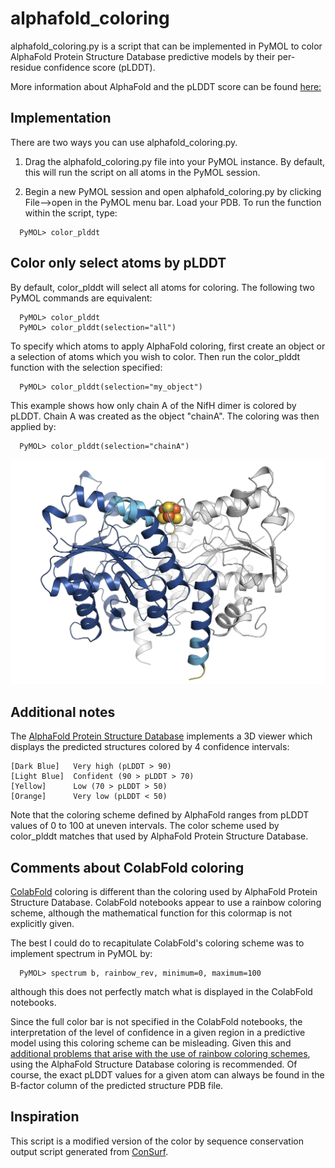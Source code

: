 # alphafold_coloring

alphafold_coloring.py is a script that can be implemented in PyMOL to color AlphaFold Protein Structure Database predictive models by their per-residue confidence score (pLDDT).

More information about AlphaFold and the pLDDT score can be found [here:](https://www.nature.com/articles/s41586-021-03819-2)


## Implementation

There are two ways you can use alphafold_coloring.py.

1. Drag the alphafold_coloring.py file into your PyMOL instance. By default, this will run the script on all atoms in the PyMOL session.

2. Begin a new PyMOL session and open alphafold_coloring.py by clicking File-->open in the PyMOL menu bar. Load your PDB. To run the function within the script, type:
```
  PyMOL> color_plddt
```

## Color only select atoms by pLDDT

By default, color_plddt will select all atoms for coloring. The following two PyMOL commands are equivalent:
```
  PyMOL> color_plddt
  PyMOL> color_plddt(selection="all")
```

To specify which atoms to apply AlphaFold coloring, first create an object or a selection of atoms which you wish to color. Then run the color_plddt function with the selection specified:
```
  PyMOL> color_plddt(selection="my_object")
```

This example shows how only chain A of the NifH dimer is colored by pLDDT. Chain A was created as the object "chainA". The coloring was then applied by:
```
  PyMOL> color_plddt(selection="chainA")
```
![example image](https://github.com/ailienamaggiolo/alphafold_coloring/blob/main/nifH_dimer_example.png)

## Additional notes

The [AlphaFold Protein Structure Database](https://alphafold.ebi.ac.uk/) implements a 3D viewer which displays the predicted structures colored by 4 confidence intervals:

```
[Dark Blue]   Very high (pLDDT > 90)
[Light Blue]  Confident (90 > pLDDT > 70)
[Yellow]      Low (70 > pLDDT > 50)
[Orange]      Very low (pLDDT < 50)
```

Note that the coloring scheme defined by AlphaFold ranges from pLDDT values of 0 to 100 at uneven intervals. The color scheme used by color_plddt matches that used by AlphaFold Protein Structure Database.


## Comments about ColabFold coloring

[ColabFold](https://github.com/sokrypton/ColabFold) coloring is different than the coloring used by AlphaFold Protein Structure Database. ColabFold notebooks appear to use a rainbow coloring scheme, although the mathematical function for this colormap is not explicitly given.

The best I could do to recapitulate ColabFold's coloring scheme was to implement spectrum in PyMOL by:
```
  PyMOL> spectrum b, rainbow_rev, minimum=0, maximum=100
```
although this does not perfectly match what is displayed in the ColabFold notebooks.

Since the full color bar is not specified in the ColabFold notebooks, the interpretation of the level of confidence in a given region in a predictive model using this coloring scheme can be misleading. Given this and [additional problems that arise with the use of rainbow coloring schemes](https://www.biorxiv.org/content/10.1101/2020.09.22.308593v1), using the AlphaFold Structure Database coloring is recommended. Of course, the exact pLDDT values for a given atom can always be found in the B-factor column of the predicted structure PDB file.


## Inspiration

This script is a modified version of the color by sequence conservation output script generated from [ConSurf](https://consurf.tau.ac.il).
